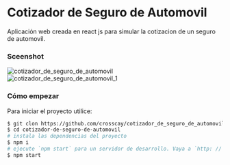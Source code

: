 # Cotizador de Seguro de Automovil
Aplicación web creada en react js para simular la cotizacion de un seguro de automovil.

### Sceenshot
![cotizador_de_seguro_de_automovil](https://user-images.githubusercontent.com/15184739/89851956-5ef36780-db53-11ea-9627-ec225c432ef6.PNG)
![cotizador_de_seguro_de_automovil_1](https://user-images.githubusercontent.com/15184739/89851981-6f0b4700-db53-11ea-9387-172466709559.PNG)

### Cómo empezar

Para iniciar el proyecto utilice:

```bash
$ git clon https://github.com/crosscay/cotizador_de_seguro_de_automovil_react.git
$ cd cotizador-de-seguro-de-automovil
# instala las dependencias del proyecto
$ npm i
# ejecute `npm start` para un servidor de desarrollo. Vaya a `http: // localhost: 3000 /`. La aplicación se volverá a cargar automáticamente si cambia alguno de los archivos de origen.
$ npm start
```
